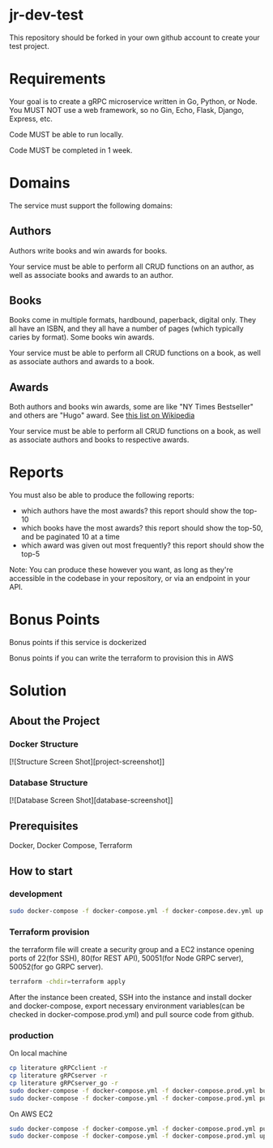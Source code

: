 # jr-dev-test

This repository should be forked in your own github account to create your test project.

# Requirements

Your goal is to create a gRPC microservice written in Go, Python, or Node. You MUST NOT use a web framework, so no Gin, Echo, Flask, Django, Express, etc.

Code MUST be able to run locally. 

Code MUST be completed in 1 week.

# Domains

The service must support the following domains:

## Authors

Authors write books and win awards for books. 

Your service must be able to perform all CRUD functions on an author, as well as associate books and awards to an author.

## Books

Books come in multiple formats, hardbound, paperback, digital only. They all have an ISBN, and they all have a number of pages (which typically caries by format). Some books win awards.

Your service must be able to perform all CRUD functions on a book, as well as associate authors and awards to a book.

## Awards

Both authors and books win awards, some are like "NY Times Bestseller" and others are "Hugo" award. See [this list on Wikipedia](https://en.wikipedia.org/wiki/List_of_literary_awards)

Your service must be able to perform all CRUD functions on a book, as well as associate authors and books to respective awards.

# Reports

You must also be able to produce the following reports:
- which authors have the most awards? this report should show the top-10
- which books have the most awards? this report should show the top-50, and be paginated 10 at a time
- which award was given out most frequently? this report should show the top-5

Note: You can produce these however you want, as long as they're accessible in the codebase in your repository, or via an endpoint in your API.

# Bonus Points

Bonus points if this service is dockerized

Bonus points if you can write the terraform to provision this in AWS

# Solution



## About the Project
### Docker Structure
[![Structure Screen Shot][project-screenshot]]

### Database Structure
[![Database Screen Shot][database-screenshot]]

## Prerequisites

Docker, Docker Compose, Terraform

## How to start

### development

   ```sh
   sudo docker-compose -f docker-compose.yml -f docker-compose.dev.yml up

   ```

### Terraform provision
the terraform file will create a security group and a EC2 instance opening ports of 22(for SSH), 80(for REST API), 50051(for Node GRPC server), 50052(for go GRPC server).

   ```sh
   terraform -chdir=terraform apply
   ```
After the instance been created, SSH into the instance and install docker and docker-compose, export necessary environment variables(can be checked in docker-compose.prod.yml) and pull source code from github.

### production

On local machine
   ```sh
   cp literature gRPCclient -r
   cp literature gRPCserver -r
   cp literature gRPCserver_go -r
   sudo docker-compose -f docker-compose.yml -f docker-compose.prod.yml build
   sudo docker-compose -f docker-compose.yml -f docker-compose.prod.yml push
   ```

On AWS EC2

   ```sh
   sudo docker-compose -f docker-compose.yml -f docker-compose.prod.yml pull
   sudo docker-compose -f docker-compose.yml -f docker-compose.prod.yml up
   ```












[product-screenshot]: docker.png
[product-screenshot]: database.png